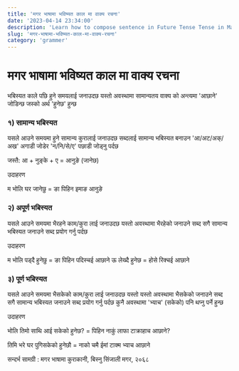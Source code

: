 ```yaml
---
title: 'मगर भाषामा भविष्यत काल मा वाक्य रचना'
date: '2023-04-14 23:34:00'
description: 'Learn how to compose sentence in Future Tense Tense in Magar Language'
slug: 'मगर-भाषामा-भविष्यत-काल-मा-वाक्य-रचना'
category: 'grammer'
---
```

# मगर भाषामा भविष्यत काल मा वाक्य रचना
भबिस्यत काले पछि हुने समयलाई जनाउदछ
यस्तो अवस्थामा सामान्यतय वाक्य को अन्त्यमा 'आछाने' जोडिन्छ जस्को अर्थ 'हुनेछ' हुन्छ

### १) सामान्य भबिस्यत

यसले आउने समयमा हुने सामान्य कुरालाई जनाउदछ
सब्दलाई सामान्य भबिस्यत बनाउन 'आ/अट/अक्/अख' अगाडी जोडेर 'न/नि/से/ए' पछाडी जोड्नु पर्दछ

जस्तै: आ + नुङ्के + ए = आनुङे (जानेछ)

उदाहरण

म भोलि घर जानेछु = ङा पिहिन इमाङ आनुङे

### २) अपूर्ण भबिस्यत

यसले आउने समयमा भैरहने काम/कुरा लाई जनाउदछ
यस्तो अवस्थामा भैरहेको जनाउने सब्द सगै सामान्य भबिस्यत जनाउने सब्द प्रयोग गर्नु पर्दछ

उदाहरण

म भोलि पड्दै हुनेछु = ङा पिहिन पदिस्चई आछाने
ऊ लेख्दै हुनेछ = होसे रिक्चई आछाने

### ३) पूर्ण भबिस्यत

यसले आउने समयमा भैसकेको काम/कुरा लाई जनाउदछ
यस्तो यस्तो अवस्थामा भैसकेको जनाउने सब्द सगै सामान्य भबिस्यत जनाउने सब्द प्रयोग गर्नु पर्दछ
कुनै अवस्थामा 'भ्याच' (सकेको) पनि थप्नु पर्ने हुन्छ

उदाहरण

भोलि तिमो साथि आई सकेको हुनेछ? = पिहिन नाकुं लाफा टाक्राहाच आछाने?

तिमि भरे घर पुगिसकेको हुनेछौ = नाको चमै ईमां टाक्म भ्याच आछाने

सन्दर्भ सामग्री : मगर भाषामा कुराकानी, बिस्नु सिंजाली मगर, २०६८ 
